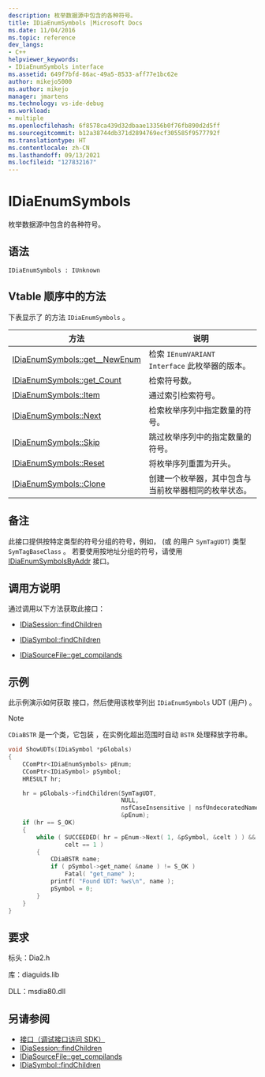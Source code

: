```yaml
---
description: 枚举数据源中包含的各种符号。
title: IDiaEnumSymbols |Microsoft Docs
ms.date: 11/04/2016
ms.topic: reference
dev_langs:
- C++
helpviewer_keywords:
- IDiaEnumSymbols interface
ms.assetid: 649f7bfd-86ac-49a5-8533-aff77e1bc62e
author: mikejo5000
ms.author: mikejo
manager: jmartens
ms.technology: vs-ide-debug
ms.workload:
- multiple
ms.openlocfilehash: 6f8578ca439d32dbaae13356b0f76fb890d2d5ff
ms.sourcegitcommit: b12a38744db371d2894769ecf305585f9577792f
ms.translationtype: HT
ms.contentlocale: zh-CN
ms.lasthandoff: 09/13/2021
ms.locfileid: "127832167"
---
```

# <a name="idiaenumsymbols"></a>IDiaEnumSymbols
枚举数据源中包含的各种符号。

## <a name="syntax"></a>语法

```
IDiaEnumSymbols : IUnknown
```

## <a name="methods-in-vtable-order"></a>Vtable 顺序中的方法
下表显示了 的方法 `IDiaEnumSymbols` 。

|方法|说明|
|------------|-----------------|
|[IDiaEnumSymbols::get__NewEnum](../../debugger/debug-interface-access/idiaenumsymbols-get-newenum.md)|检索 `IEnumVARIANT Interface` 此枚举器的版本。|
|[IDiaEnumSymbols::get_Count](../../debugger/debug-interface-access/idiaenumsymbols-get-count.md)|检索符号数。|
|[IDiaEnumSymbols::Item](../../debugger/debug-interface-access/idiaenumsymbols-item.md)|通过索引检索符号。|
|[IDiaEnumSymbols::Next](../../debugger/debug-interface-access/idiaenumsymbols-next.md)|检索枚举序列中指定数量的符号。|
|[IDiaEnumSymbols::Skip](../../debugger/debug-interface-access/idiaenumsymbols-skip.md)|跳过枚举序列中的指定数量的符号。|
|[IDiaEnumSymbols::Reset](../../debugger/debug-interface-access/idiaenumsymbols-reset.md)|将枚举序列重置为开头。|
|[IDiaEnumSymbols::Clone](../../debugger/debug-interface-access/idiaenumsymbols-clone.md)|创建一个枚举器，其中包含与当前枚举器相同的枚举状态。|

## <a name="remarks"></a>备注
此接口提供按特定类型的符号分组的符号，例如， (或 的用户 `SymTagUDT`) 类型 `SymTagBaseClass` 。 若要使用按地址分组的符号，请使用 [IDiaEnumSymbolsByAddr](../../debugger/debug-interface-access/idiaenumsymbolsbyaddr.md) 接口。

## <a name="notes-for-callers"></a>调用方说明
通过调用以下方法获取此接口：

- [IDiaSession::findChildren](../../debugger/debug-interface-access/idiasession-findchildren.md)

- [IDiaSymbol::findChildren](../../debugger/debug-interface-access/idiasymbol-findchildren.md)

- [IDiaSourceFile::get_compilands](../../debugger/debug-interface-access/idiasourcefile-get-compilands.md)

## <a name="example"></a>示例
此示例演示如何获取 接口，然后使用该枚举列出 `IDiaEnumSymbols` UDT (用户) 。

> [!NOTE]
> `CDiaBSTR` 是一个类，它包装 ，在实例化超出范围时自动 `BSTR` 处理释放字符串。

```C++
void ShowUDTs(IDiaSymbol *pGlobals)
{
    CComPtr<IDiaEnumSymbols> pEnum;
    CComPtr<IDiaSymbol> pSymbol;
    HRESULT hr;

    hr = pGlobals->findChildren(SymTagUDT,
                                NULL,
                                nsfCaseInsensitive | nsfUndecoratedName,
                                &pEnum);
    if (hr == S_OK)
    {
        while ( SUCCEEDED( hr = pEnum->Next( 1, &pSymbol, &celt ) ) &&
                celt == 1 )
        {
            CDiaBSTR name;
            if ( pSymbol->get_name( &name ) != S_OK )
                Fatal( "get_name" );
            printf( "Found UDT: %ws\n", name );
            pSymbol = 0;
        }
    }
}
```

## <a name="requirements"></a>要求
标头：Dia2.h

库：diaguids.lib

DLL：msdia80.dll

## <a name="see-also"></a>另请参阅
- [接口（调试接口访问 SDK）](../../debugger/debug-interface-access/interfaces-debug-interface-access-sdk.md)
- [IDiaSession::findChildren](../../debugger/debug-interface-access/idiasession-findchildren.md)
- [IDiaSourceFile::get_compilands](../../debugger/debug-interface-access/idiasourcefile-get-compilands.md)
- [IDiaSymbol::findChildren](../../debugger/debug-interface-access/idiasymbol-findchildren.md)
